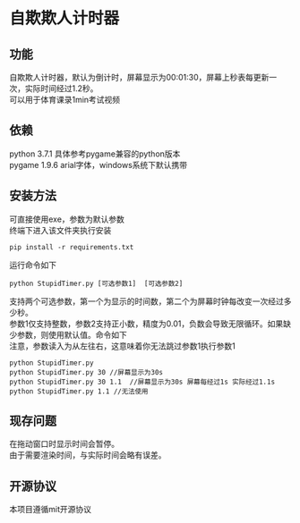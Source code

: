 # 自欺欺人计时器  
## 功能  
自欺欺人计时器，默认为倒计时，屏幕显示为00:01:30，屏幕上秒表每更新一次，实际时间经过1.2秒。  
可以用于体育课录1min考试视频   
## 依赖  
python 3.7.1 具体参考pygame兼容的python版本  
pygame 1.9.6 
arial字体，windows系统下默认携带  
## 安装方法  
可直接使用exe，参数为默认参数  
终端下进入该文件夹执行安装   
```
pip install -r requirements.txt    
```
运行命令如下
```
python StupidTimer.py [可选参数1]  [可选参数2]
```
支持两个可选参数，第一个为显示的时间数，第二个为屏幕时钟每改变一次经过多少秒。   
参数1仅支持整数，参数2支持正小数，精度为0.01，负数会导致无限循环。如果缺少参数，则使用默认值。命令如下  
注意，参数读入为从左往右，这意味着你无法跳过参数1执行参数1
```
python StupidTimer.py
python StupidTimer.py 30 //屏幕显示为30s
python StupidTimer.py 30 1.1  //屏幕显示为30s 屏幕每经过1s 实际经过1.1s 
python StupidTimer.py 1.1 //无法使用
```  
## 现存问题  
在拖动窗口时显示时间会暂停。     
由于需要渲染时间，与实际时间会略有误差。  

## 开源协议  
本项目遵循mit开源协议

